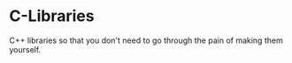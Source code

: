 # C-Libraries

C++ libraries so that you don't need to go through the pain of making them yourself.

